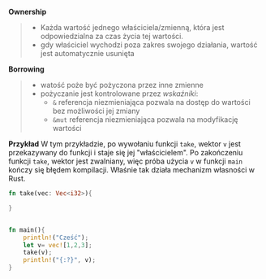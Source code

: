 
**Ownership**
>-  Każda wartość  jednego właściciela/zmienną, która jest odpowiedzialna za czas życia tej wartości.
>- gdy właściciel wychodzi poza zakres swojego działania, wartość jest automatycznie usunięta


**Borrowing**
>- watość poże być pożyczona przez inne zmienne
>- pożyczanie jest kontrolowane przez *wskaźniki*:
>	- `&` referencja  niezmieniająca
>			   pozwala na dostęp  do wartości bez możliwości jej zmiany
>	- `&mut` referencja niezmieniająca 
>				pozwala na modyfikację wartości


**Przykład**
W tym przykładzie, po wywołaniu funkcji `take`, wektor `v` jest przekazywany do funkcji i staje się jej "właścicielem". Po zakończeniu funkcji `take`, wektor jest zwalniany, więc próba użycia `v` w funkcji `main` kończy się błędem kompilacji. Właśnie tak działa mechanizm własności w Rust.

```rust
fn take(vec: Vec<i32>){

}


fn main(){
	println!("Cześć");
	let v= vec![1,2,3];
	take(v);
	println!("{:?}", v);
}
```




